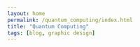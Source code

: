 ```yaml
---
layout: home
permalink: /quantum_computing/index.html
title: "Quantum Computing"
tags: [blog, graphic design]
---
```

